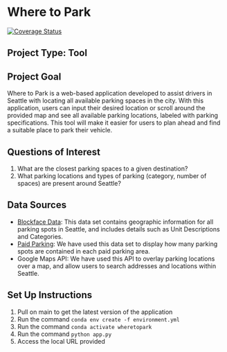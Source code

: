 # Where to Park

[![Coverage Status](https://coveralls.io/repos/github/jennywong01/wheretopark/badge.svg?branch=main)](https://coveralls.io/github/jennywong01/wheretopark?branch=main)

## Project Type: Tool

## Project Goal
Where to Park is a web-based application developed to assist drivers in Seattle with locating all available parking spaces in the city. With this application, users can input their desired location or scroll around the provided map and see all available parking locations, labeled with parking specifications. This tool will make it easier for users to plan ahead and find a suitable place to park their vehicle.

## Questions of Interest
1. What are the closest parking spaces to a given destination?
2. What parking locations and types of parking (category, number of spaces) are present around Seattle? 
  
## Data Sources
- [Blockface Data](https://data-seattlecitygis.opendata.arcgis.com/datasets/SeattleCityGIS::blockface/about): This data set contains geographic information for all parking spots in Seattle, and includes details such as Unit Descriptions and Categories.
- [Paid Parking](https://data.seattle.gov/Transportation/Paid-Parking-Last-48-Hours-/hiyf-7edq): We have used this data set to display how many parking spots are contained in each paid parking area.
- Google Maps API: We have used this API to overlay parking locations over a map, and allow users to search addresses and locations within Seattle.

## Set Up Instructions
1. Pull on main to get the latest version of the application
2. Run the command `conda env create -f environment.yml`
3. Run the command `conda activate wheretopark`
4. Run the command `python app.py`
5. Access the local URL provided
